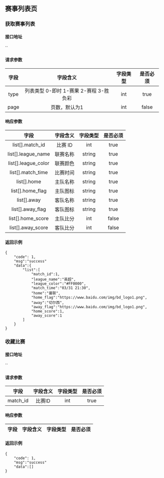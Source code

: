 ## 赛事列表页

### 获取赛事列表

#### 接口地址

``

#### 请求参数

| 字段 | 字段含义 | 字段类型 | 是否必须 |
|:----:|:----:|:----:|:----:|
| type | 列表类型 0-即时 1-赛果 2-赛程 3-胜负彩 | int | true |
| page | 页数，默认为1 | int | false |

#### 响应参数

| 字段 | 字段含义 | 字段类型 | 是否必须 |
|:----:|:----:|:----:|:----:|
| list[].match_id | 比赛 ID | int | true |
| list[].league_name | 联赛名称 | string | true |
| list[].league_color | 联赛颜色 | string | true |
| list[].match_time | 比赛时间 | string | true |
| list[].home | 主队名称 | string | true |
| list[].home_flag | 主队图标 | string | true |
| list[].away | 客队名称 | string | true |
| list[].away_flag| 客队图标 | string | true |
| list[].home_score | 主队比分 | int | false |
| list[].away_score | 客队比分 | int | false |

#### 返回示例
````
{
    "code": 1,
    "msg":"success"
    "data":{
        "list":[
            "match_id":1,
            "league_name":"英超",
            "league_color":"#FF0000",
            "match_time":"03/31 21:30",
            "home":"曼联",
            "home_flag":"https://www.baidu.com/img/bd_logo1.png",
            "away":"切尔西",
            "away_flag":"https://www.baidu.com/img/bd_logo1.png",
            "home_score":1,
            "away_score":1
        ]
    }
}
````


### 收藏比赛

#### 接口地址

``

#### 请求参数

| 字段 | 字段含义 | 字段类型 | 是否必须 |
|:----:|:----:|:----:|:----:|
| match_id | 比赛ID | int | true |

#### 响应参数

| 字段 | 字段含义 | 字段类型 | 是否必须 |
|:----:|:----:|:----:|:----:|

#### 返回示例
````
{
    "code": 1,
    "msg":"success"
    "data":[]
}
````
